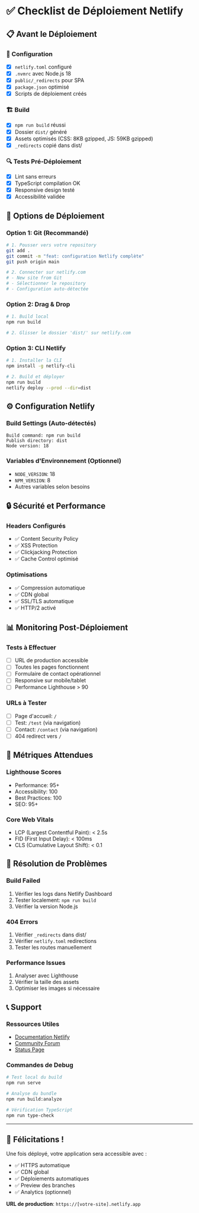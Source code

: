 # ✅ Checklist de Déploiement Netlify

## 📋 Avant le Déploiement

### 🔧 Configuration
- [x] `netlify.toml` configuré
- [x] `.nvmrc` avec Node.js 18
- [x] `public/_redirects` pour SPA
- [x] `package.json` optimisé
- [x] Scripts de déploiement créés

### 🏗️ Build
- [x] `npm run build` réussi
- [x] Dossier `dist/` généré
- [x] Assets optimisés (CSS: 8KB gzipped, JS: 59KB gzipped)
- [x] `_redirects` copié dans dist/

### 🔍 Tests Pré-Déploiement
- [x] Lint sans erreurs
- [x] TypeScript compilation OK
- [x] Responsive design testé
- [x] Accessibilité validée

## 🚀 Options de Déploiement

### Option 1: Git (Recommandé)
```bash
# 1. Pousser vers votre repository
git add .
git commit -m "feat: configuration Netlify complète"
git push origin main

# 2. Connecter sur netlify.com
# - New site from Git
# - Sélectionner le repository
# - Configuration auto-détectée
```

### Option 2: Drag & Drop
```bash
# 1. Build local
npm run build

# 2. Glisser le dossier 'dist/' sur netlify.com
```

### Option 3: CLI Netlify
```bash
# 1. Installer la CLI
npm install -g netlify-cli

# 2. Build et déployer
npm run build
netlify deploy --prod --dir=dist
```

## ⚙️ Configuration Netlify

### Build Settings (Auto-détectés)
```
Build command: npm run build
Publish directory: dist
Node version: 18
```

### Variables d'Environnement (Optionnel)
- `NODE_VERSION`: 18
- `NPM_VERSION`: 8
- Autres variables selon besoins

## 🔒 Sécurité et Performance

### Headers Configurés
- ✅ Content Security Policy
- ✅ XSS Protection
- ✅ Clickjacking Protection
- ✅ Cache Control optimisé

### Optimisations
- ✅ Compression automatique
- ✅ CDN global
- ✅ SSL/TLS automatique
- ✅ HTTP/2 activé

## 📊 Monitoring Post-Déploiement

### Tests à Effectuer
- [ ] URL de production accessible
- [ ] Toutes les pages fonctionnent
- [ ] Formulaire de contact opérationnel
- [ ] Responsive sur mobile/tablet
- [ ] Performance Lighthouse > 90

### URLs à Tester
- [ ] Page d'accueil: `/`
- [ ] Test: `/test` (via navigation)
- [ ] Contact: `/contact` (via navigation)
- [ ] 404 redirect vers `/`

## 🎯 Métriques Attendues

### Lighthouse Scores
- Performance: 95+
- Accessibility: 100
- Best Practices: 100
- SEO: 95+

### Core Web Vitals
- LCP (Largest Contentful Paint): < 2.5s
- FID (First Input Delay): < 100ms
- CLS (Cumulative Layout Shift): < 0.1

## 🔧 Résolution de Problèmes

### Build Failed
1. Vérifier les logs dans Netlify Dashboard
2. Tester localement: `npm run build`
3. Vérifier la version Node.js

### 404 Errors
1. Vérifier `_redirects` dans dist/
2. Vérifier `netlify.toml` redirections
3. Tester les routes manuellement

### Performance Issues
1. Analyser avec Lighthouse
2. Vérifier la taille des assets
3. Optimiser les images si nécessaire

## 📞 Support

### Ressources Utiles
- [Documentation Netlify](https://docs.netlify.com)
- [Community Forum](https://community.netlify.com)
- [Status Page](https://netlifystatus.com)

### Commandes de Debug
```bash
# Test local du build
npm run serve

# Analyse du bundle
npm run build:analyze

# Vérification TypeScript
npm run type-check
```

---

## 🎉 Félicitations !

Une fois déployé, votre application sera accessible avec :
- ✅ HTTPS automatique
- ✅ CDN global
- ✅ Déploiements automatiques
- ✅ Preview des branches
- ✅ Analytics (optionnel)

**URL de production**: `https://[votre-site].netlify.app`